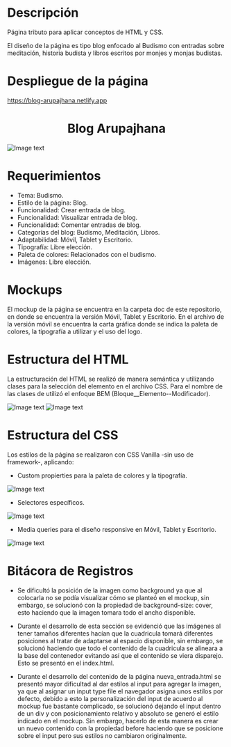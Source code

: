 # Descripción

Página tributo para aplicar conceptos de HTML y CSS. 

El diseño de la página es tipo blog enfocado al Budismo con entradas sobre meditación, historia budista y libros escritos por monjes y monjas budistas.
  
# Despliegue de la página

https://blog-arupajhana.netlify.app

<h1 align="center"> Blog Arupajhana </h1>

![Image text](https://github.com/Nisanech/blog-arupajhana/blob/main/img/index.jpg)

# Requerimientos

- Tema: Budismo.
- Estilo de la página: Blog.
- Funcionalidad: Crear entrada de blog.
- Funcionalidad: Visualizar entrada de blog.
- Funcionalidad: Comentar entradas de blog.
- Categorías del blog: Budismo, Meditación, Libros.
- Adaptabilidad: Móvil, Tablet y Escritorio.
- Tipografía: Libre elección.
- Paleta de colores: Relacionados con el budismo.
- Imágenes: Libre elección.

# Mockups

El mockup de la página se encuentra en la carpeta doc de este repositorio, en donde se encuentra la versión Móvil, Tablet y Escritorio. En el archivo de la versión móvil se encuentra la carta gráfica donde se indica la paleta de colores, la tipografía a utilizar y el uso del logo.

# Estructura del HTML

La estructuración del HTML se realizó de manera semántica y utilizando clases para la selección del elemento en el archivo CSS. Para el nombre de las clases de utilizó el enfoque BEM (Bloque__Elemento--Modificador).

![Image text](https://github.com/Nisanech/blog-arupajhana/blob/main/img/code_semantico.JPG)
![Image text](https://github.com/Nisanech/blog-arupajhana/blob/main/img/code_BEM.png)

# Estructura del CSS

Los estilos de la página se realizaron con CSS Vanilla -sin uso de framework-, aplicando:

- Custom propierties para la paleta de colores y la tipografía.

![Image text](https://github.com/Nisanech/blog-arupajhana/blob/main/img/code_custom-propierties.png)

- Selectores específicos.

![Image text](https://github.com/Nisanech/blog-arupajhana/blob/main/img/code_selector.png)

- Media queries para el diseño responsive en Móvil, Tablet y Escritorio.

![Image text](https://github.com/Nisanech/blog-arupajhana/blob/main/img/code_media-queries.png)

# Bitácora de Registros

- Se dificultó la posición de la imagen como background ya que al colocarla no se podía visualizar 
  cómo se planteó en el mockup, sin embargo, se solucionó con la propiedad de background-size: cover, 
  esto haciendo que la imagen tomara todo el ancho disponible.
  
- Durante el desarrollo de esta sección se evidenció que las imágenes al tener tamaños diferentes hacían 
  que la cuadricula tomará diferentes posiciones al tratar de adaptarse al espacio disponible, sin embargo, 
  se solucionó haciendo que todo el contenido de la cuadricula se alineara a la base del contenedor evitando 
  así que el contenido se viera disparejo. Esto se presentó en el index.html.

- Durante el desarrollo del contenido de la página nueva_entrada.html se presentó mayor dificultad al dar estilos 
  al input para agregar la imagen, ya que al asignar un input type file el navegador asigna unos estilos por defecto, 
  debido a esto la personalización del input de acuerdo al mockup fue bastante complicado, se solucionó dejando el 
  input dentro de un div y con posicionamiento relativo y absoluto se generó el estilo indicado en el mockup. 
  Sin embargo, hacerlo de esta manera es crear un nuevo contenido con la propiedad before haciendo que se posicione 
  sobre el input pero sus estilos no cambiaron originalmente.
